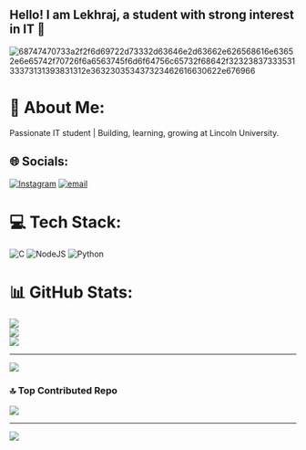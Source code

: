 ## Hello! I am Lekhraj, a student with strong interest in IT 👋 

![68747470733a2f2f6d69722d73332d63646e2d63662e626568616e63652e6e65742f70726f6a6563745f6d6f64756c65732f68642f3232383733353133373131393831312e363230353437323462616630622e676966](https://github.com/user-attachments/assets/9d6d254c-0673-4ad4-b9d9-6885f80b18a5)

# 💫 About Me:
Passionate IT student | Building, learning, growing at Lincoln University.<br>


## 🌐 Socials:
[![Instagram](https://img.shields.io/badge/Instagram-%23E4405F.svg?logo=Instagram&logoColor=white)](https://instagram.com/sujan_ghimirey) [![email](https://img.shields.io/badge/Email-D14836?logo=gmail&logoColor=white)](mailto:lekhrajghimire.lrg@gmail.com) 

# 💻 Tech Stack:
![C](https://img.shields.io/badge/c-%2300599C.svg?style=plastic&logo=c&logoColor=white) ![NodeJS](https://img.shields.io/badge/node.js-6DA55F?style=plastic&logo=node.js&logoColor=white) ![Python](https://img.shields.io/badge/python-3670A0?style=plastic&logo=python&logoColor=ffdd54)
# 📊 GitHub Stats:
![](https://github-readme-stats.vercel.app/api?username=lekhraj-lrg&theme=codeSTACKr&hide_border=false&include_all_commits=false&count_private=false)<br/>
![](https://nirzak-streak-stats.vercel.app/?user=lekhraj-lrg&theme=codeSTACKr&hide_border=false)<br/>
![](https://github-readme-stats.vercel.app/api/top-langs/?username=lekhraj-lrg&theme=codeSTACKr&hide_border=false&include_all_commits=false&count_private=false&layout=compact)

---
[![](https://visitcount.itsvg.in/api?id=lekhraj-lrg&icon=0&color=0)](https://visitcount.itsvg.in)

<!-- Proudly created with GPRM ( https://gprm.itsvg.in ) -->

### 🔝 Top Contributed Repo
![](https://github-contributor-stats.vercel.app/api?username=lekhraj-lrg&limit=5&theme=dark&combine_all_yearly_contributions=true)

---
[![](https://visitcount.itsvg.in/api?id=lekhraj-lrg&icon=0&color=0)](https://visitcount.itsvg.in)

<!-- Proudly created with GPRM ( https://gprm.itsvg.in ) -->
